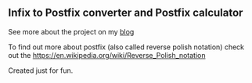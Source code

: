 <h2>Infix to Postfix converter and Postfix calculator</h2>

<p>
	See more about the project on my <a href="http://www.ivansivak.net/blog/simple-math-evaluator-infix-to-postfix-converter-and-calculator-reverse-polish-notation">blog</a>
</p>
<p>
    To find out more about postfix (also called reverse polish notation) check out the <a href="https://en.wikipedia.org/wiki/Reverse_Polish_notation">https://en.wikipedia.org/wiki/Reverse_Polish_notation</a> 
</p>

<p>
Created just for fun.
</p>